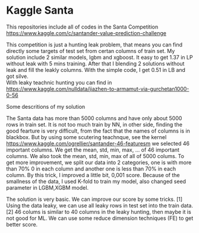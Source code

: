 # Kaggle Santa

This repositories include all of codes in the Santa Competition https://www.kaggle.com/c/santander-value-prediction-challenge

This competition is just a hunting leak problem, that means you can find directly some targets of test set from certan columns of train set. 
My solution include 2 similar models, lgbm and xgboost. It easy to get 1.37 in LP without leak with 5 mins training. After that I blending 2 solutions  without leak and fill the leakly columns. With the simple code, I get 0.51 in LB and got silve.  
With leaky teachnic hunting you can find in https://www.kaggle.com/nulldata/jiazhen-to-armamut-via-gurchetan1000-0-56

Some descritions of my solution

The Santa data has more than 5000 columns and have only about 5000 rows in train set. It is not too much train by NN, in other side, finding the good fearture is very difficult, from the fact that the names of columns is in blackbox. But by using some scutering teachnque, see the kernel https://www.kaggle.com/ogrellier/santander-46-featuresm we  selected 46 important columns. We get the mean, std, min, max, ... of 46 important columns. We also took the mean, std, min, max of all of 5000 colums. To get more improvement, we split our data into 2 categories,  one is with more than 70% 0 in each column and another one  is less than 70% in each column. By this trick, I improved a little bit, 0,001 score. Because of the smallness of the data, I used K-fold to train my model, also changed seed parameter in LGBM,XGBM model.

The solution is very basic. We can improve our score by some tricks.
[1] Using the data leaky, we can use all leaky rows in test set  into the train data.
[2] 46 colums is similar to 40 columns in the leaky hunting, then maybe it is not good for ML. We can use some reduce dimension techniques (FE) to get better score. 

